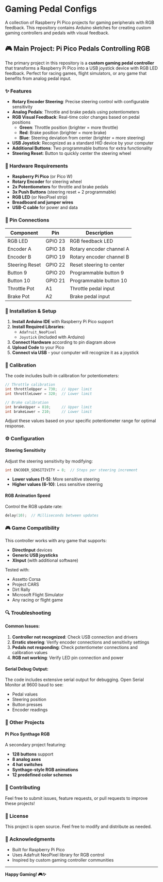 # Gaming Pedal Configs

A collection of Raspberry Pi Pico projects for gaming peripherals with RGB feedback. This repository contains Arduino sketches for creating custom gaming controllers and pedals with visual feedback.

## 🎮 Main Project: Pi Pico Pedals Controlling RGB

The primary project in this repository is a **custom gaming pedal controller** that transforms a Raspberry Pi Pico into a USB joystick device with RGB LED feedback. Perfect for racing games, flight simulators, or any game that benefits from analog pedal input.

### ✨ Features

- **Rotary Encoder Steering**: Precise steering control with configurable sensitivity
- **Analog Pedals**: Throttle and brake pedals using potentiometers
- **RGB Visual Feedback**: Real-time color changes based on pedal positions
  - **Green**: Throttle position (brighter = more throttle)
  - **Red**: Brake position (brighter = more brake)
  - **Blue**: Steering deviation from center (brighter = more steering)
- **USB Joystick**: Recognized as a standard HID device by your computer
- **Additional Buttons**: Two programmable buttons for extra functionality
- **Steering Reset**: Button to quickly center the steering wheel

### 🔧 Hardware Requirements

- **Raspberry Pi Pico** (or Pico W)
- **Rotary Encoder** for steering wheel
- **2x Potentiometers** for throttle and brake pedals
- **3x Push Buttons** (steering reset + 2 programmable)
- **RGB LED** (or NeoPixel strip)
- **Breadboard and jumper wires**
- **USB-C cable** for power and data

### 📍 Pin Connections

| Component | Pin | Description |
|-----------|-----|-------------|
| RGB LED | GPIO 23 | RGB feedback LED |
| Encoder A | GPIO 18 | Rotary encoder channel A |
| Encoder B | GPIO 19 | Rotary encoder channel B |
| Steering Reset | GPIO 22 | Reset steering to center |
| Button 9 | GPIO 20 | Programmable button 9 |
| Button 10 | GPIO 21 | Programmable button 10 |
| Throttle Pot | A1 | Throttle pedal input |
| Brake Pot | A2 | Brake pedal input |

### 🚀 Installation & Setup

1. **Install Arduino IDE** with Raspberry Pi Pico support
2. **Install Required Libraries**:
   - `Adafruit_NeoPixel`
   - `Joystick` (included with Arduino)
3. **Connect Hardware** according to pin diagram above
4. **Upload Code** to your Pico
5. **Connect via USB** - your computer will recognize it as a joystick

### 🎯 Calibration

The code includes built-in calibration for potentiometers:

```cpp
// Throttle calibration
int throttleUpper = 730;  // Upper limit
int throttleLower = 320;  // Lower limit

// Brake calibration  
int brakeUpper = 810;     // Upper limit
int brakeLower = 210;     // Lower limit
```

Adjust these values based on your specific potentiometer range for optimal response.

### ⚙️ Configuration

#### Steering Sensitivity
Adjust the steering sensitivity by modifying:
```cpp
int ENCODER_SENSITIVITY = 8;  // Steps per steering increment
```

- **Lower values (1-5)**: More sensitive steering
- **Higher values (6-10)**: Less sensitive steering

#### RGB Animation Speed
Control the RGB update rate:
```cpp
delay(10);  // Milliseconds between updates
```

### 🎮 Game Compatibility

This controller works with any game that supports:
- **DirectInput** devices
- **Generic USB joysticks**
- **XInput** (with additional software)

Tested with:
- Assetto Corsa
- Project CARS
- Dirt Rally
- Microsoft Flight Simulator
- Any racing or flight game

### 🔍 Troubleshooting

#### Common Issues:

1. **Controller not recognized**: Check USB connection and drivers
2. **Erratic steering**: Verify encoder connections and sensitivity settings
3. **Pedals not responding**: Check potentiometer connections and calibration values
4. **RGB not working**: Verify LED pin connection and power

#### Serial Debug Output:
The code includes extensive serial output for debugging. Open Serial Monitor at 9600 baud to see:
- Pedal values
- Steering position
- Button presses
- Encoder readings

### 📁 Other Projects

#### Pi Pico Synthage RGB
A secondary project featuring:
- **128 buttons** support
- **8 analog axes**
- **4 hat switches**
- **Synthage-style RGB animations**
- **12 predefined color schemes**

### 🤝 Contributing

Feel free to submit issues, feature requests, or pull requests to improve these projects!

### 📄 License

This project is open source. Feel free to modify and distribute as needed.

### 🙏 Acknowledgments

- Built for Raspberry Pi Pico
- Uses Adafruit NeoPixel library for RGB control
- Inspired by custom gaming controller communities

---

**Happy Gaming! 🎮✨**